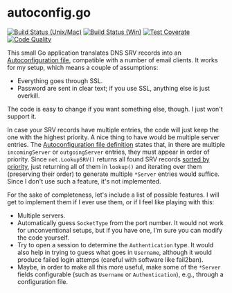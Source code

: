 autoconfig.go
=============

[![Build Status (Unix/Mac)](https://travis-ci.org/bolsote/autoconfig.go.svg?branch=master)](https://travis-ci.org/bolsote/autoconfig.go)
[![Build Status (Win)](https://ci.appveyor.com/api/projects/status/1mo5wb97ac7da7bw?svg=true)](https://ci.appveyor.com/project/bolsote/autoconfig-go)
[![Test Coverate](https://codecov.io/github/bolsote/autoconfig.go/coverage.svg?branch=master)](https://codecov.io/github/bolsote/autoconfig.go?branch=master)
[![Code Quality](https://codeclimate.com/github/bolsote/autoconfig.go/badges/gpa.svg)](https://codeclimate.com/github/bolsote/autoconfig.go)

This small Go application translates DNS SRV records into an [Autoconfiguration file](https://developer.mozilla.org/en-US/docs/Mozilla/Thunderbird/Autoconfiguration/FileFormat/HowTo), compatible with a number of email clients. It works for my setup, which means a couple of assumptions:

 * Everything goes through SSL.
 * Password are sent in clear text; if you use SSL, anything else is just overkill.
 
The code is easy to change if you want something else, though. I just won't support it.

In case your SRV records have multiple entries, the code will just keep the one with the highest priority. A nice thing to have would be multiple server entries. The [Autoconfiguration file definition](https://wiki.mozilla.org/Thunderbird:Autoconfiguration:ConfigFileFormat) states that, in there are multiple ``incomingServer`` or ``outgoingServer`` entries, they must appear in order of priority. Since ``net.LookupSRV()`` returns all found SRV records [sorted by priority](http://golang.org/pkg/net/#LookupSRV), just returning all of them in ``lookup()`` and iterating over them (preserving their order) to generate multiple ``*Server`` entries would suffice. Since I don't use such a feature, it's not implemented.

For the sake of completeness, let's include a list of possible features. I will get to implement them if I ever use them, or if I feel like playing with this:

 * Multiple servers.
 * Automatically guess ``SocketType`` from the port number. It would not work for unconventional setups, but if you have one, I'm sure you can modify the code yourself.
 * Try to open a session to determine the ``Authentication`` type. It would also help in trying to guess what goes in ``Username``, although it would produce failed login attemps (careful with software like fail2ban).
 * Maybe, in order to make all this more useful, make some of the ``*Server`` fields configurable (such as ``Username`` or ``Authentication``), e.g., through a configuration file.
